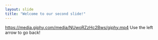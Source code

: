 ```yaml
---
layout: slide
title: "Welcome to our second slide!"
---
```

https://media.giphy.com/media/NUwoRZzHc2Bws/giphy.mp4
Use the left arrow to go back!
